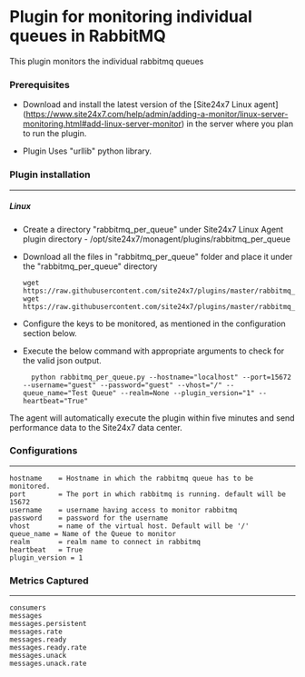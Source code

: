 Plugin for monitoring individual queues in RabbitMQ
===================================================

This plugin monitors the individual rabbitmq queues

### Prerequisites

- Download and install the latest version of the [Site24x7 Linux agent] (https://www.site24x7.com/help/admin/adding-a-monitor/linux-server-monitoring.html#add-linux-server-monitor) in the server where you plan to run the plugin. 

- Plugin Uses "urllib" python library. 


### Plugin installation
---
##### Linux 

- Create a directory "rabbitmq_per_queue" under Site24x7 Linux Agent plugin directory - /opt/site24x7/monagent/plugins/rabbitmq_per_queue

- Download all the files in "rabbitmq_per_queue" folder and place it under the "rabbitmq_per_queue" directory

	  wget https://raw.githubusercontent.com/site24x7/plugins/master/rabbitmq_per_queue/rabbitmq_per_queue.py
	  wget https://raw.githubusercontent.com/site24x7/plugins/master/rabbitmq_per_queue/rabbitmq_per_queue.cfg
	
- Configure the keys to be monitored, as mentioned in the configuration section below.

- Execute the below command with appropriate arguments to check for the valid json output.  

		python rabbitmq_per_queue.py --hostname="localhost" --port=15672 --username="guest" --password="guest" --vhost="/" --queue_name="Test Queue" --realm=None --plugin_version="1" --heartbeat="True"
	

The agent will automatically execute the plugin within five minutes and send performance data to the Site24x7 data center.

### Configurations
---

	hostname 	= Hostname in which the rabbitmq queue has to be monitored.
	port 		= The port in which rabbitmq is running. default will be 15672
	username 	= username having access to monitor rabbitmq
	password 	= password for the username
	vhost 		= name of the virtual host. Default will be '/'
	queue_name = Name of the Queue to monitor
	realm 		= realm name to connect in rabbitmq
	heartbeat 	= True
	plugin_version = 1

### Metrics Captured
---
	consumers
	messages
	messages.persistent
	messages.rate
	messages.ready
	messages.ready.rate
	messages.unack
	messages.unack.rate 			
